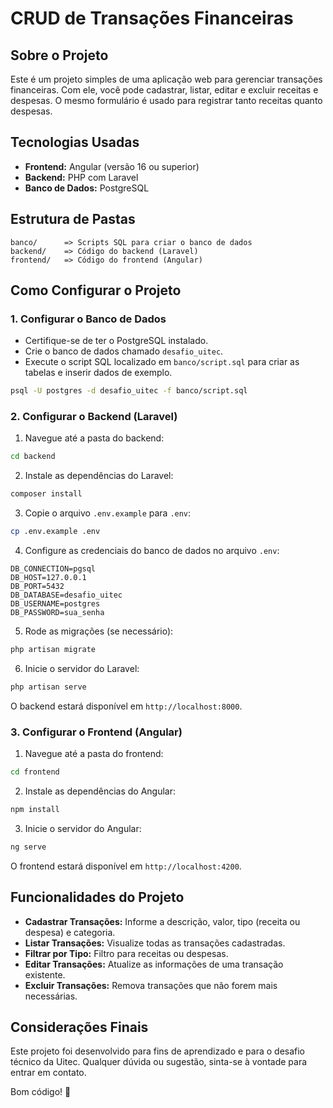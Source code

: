 # CRUD de Transações Financeiras

## Sobre o Projeto

Este é um projeto simples de uma aplicação web para gerenciar transações financeiras. Com ele, você pode cadastrar, listar, editar e excluir receitas e despesas. O mesmo formulário é usado para registrar tanto receitas quanto despesas.

## Tecnologias Usadas

- **Frontend:** Angular (versão 16 ou superior)
- **Backend:** PHP com Laravel
- **Banco de Dados:** PostgreSQL

## Estrutura de Pastas

```
banco/      => Scripts SQL para criar o banco de dados
backend/    => Código do backend (Laravel)
frontend/   => Código do frontend (Angular)
```

## Como Configurar o Projeto

### 1. Configurar o Banco de Dados

- Certifique-se de ter o PostgreSQL instalado.
- Crie o banco de dados chamado `desafio_uitec`.
- Execute o script SQL localizado em `banco/script.sql` para criar as tabelas e inserir dados de exemplo.

```bash
psql -U postgres -d desafio_uitec -f banco/script.sql
```

### 2. Configurar o Backend (Laravel)

1. Navegue até a pasta do backend:

```bash
cd backend
```

2. Instale as dependências do Laravel:

```bash
composer install
```

3. Copie o arquivo `.env.example` para `.env`:

```bash
cp .env.example .env
```

4. Configure as credenciais do banco de dados no arquivo `.env`:

```
DB_CONNECTION=pgsql
DB_HOST=127.0.0.1
DB_PORT=5432
DB_DATABASE=desafio_uitec
DB_USERNAME=postgres
DB_PASSWORD=sua_senha
```

5. Rode as migrações (se necessário):

```bash
php artisan migrate
```

6. Inicie o servidor do Laravel:

```bash
php artisan serve
```

O backend estará disponível em `http://localhost:8000`.

### 3. Configurar o Frontend (Angular)

1. Navegue até a pasta do frontend:

```bash
cd frontend
```

2. Instale as dependências do Angular:

```bash
npm install
```

3. Inicie o servidor do Angular:

```bash
ng serve
```

O frontend estará disponível em `http://localhost:4200`.

## Funcionalidades do Projeto

- **Cadastrar Transações:** Informe a descrição, valor, tipo (receita ou despesa) e categoria.
- **Listar Transações:** Visualize todas as transações cadastradas.
- **Filtrar por Tipo:** Filtro para receitas ou despesas.
- **Editar Transações:** Atualize as informações de uma transação existente.
- **Excluir Transações:** Remova transações que não forem mais necessárias.

## Considerações Finais

Este projeto foi desenvolvido para fins de aprendizado e para o desafio técnico da Uitec. Qualquer dúvida ou sugestão, sinta-se à vontade para entrar em contato.

Bom código! 🚀

